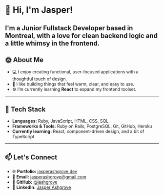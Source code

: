 # 👋 Hi, I'm Jasper!

I'm a **Junior Fullstack Developer** based in Montreal, with a love for clean backend logic and a little whimsy in the frontend.
---

## 🌞 About Me

- 💻 I enjoy creating functional, user-focused applications with a thoughtful touch of design.
- 🌈 I like building things that feel warm, clear, and easy to use.
- ⚙️ I’m currently learning **React** to expand my frontend toolset.

---

## 🔧 Tech Stack

- **Languages:** Ruby, JavaScript, HTML, CSS, SQL  
- **Frameworks & Tools:** Ruby on Rails, PostgreSQL, Git, GitHub, Heroku  
- **Currently learning:** React, component-driven design, and a bit of TypeScript

---

## 📫 Let's Connect

- 🌐 **Portfolio:** [jasperashgrove.dev](https://jashgrove.github.io/) 
- 📧 **Email:** [jasperashgrove@gmail.com](mailto:jasperashgrove@gmail.com)  
- 🐙 **GitHub:** [@jashgrove](https://github.com/jashgrove)  
- 💼 **LinkedIn:** [Jasper Ashgrove](https://www.linkedin.com/in/jasper-ashgrove/)
